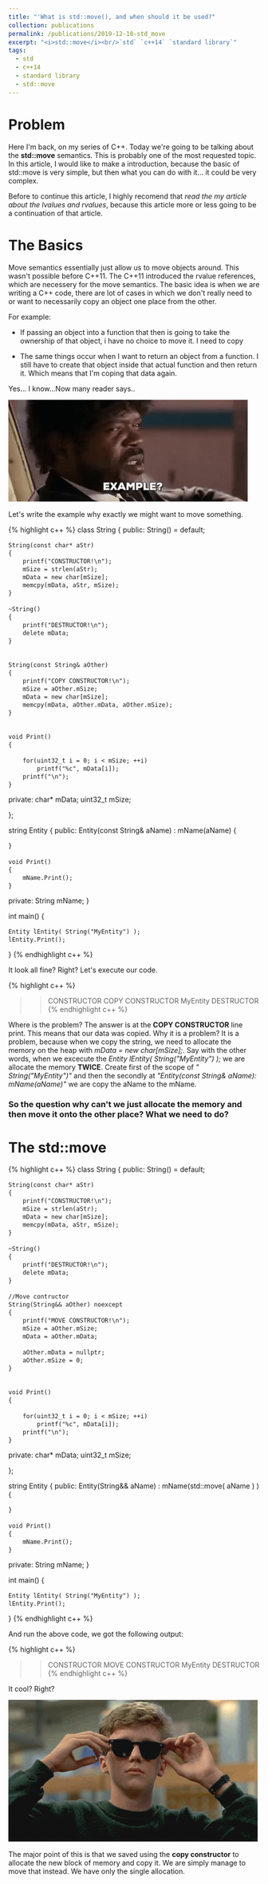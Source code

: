 ```yaml
---
title: "'What is std::move(), and when should it be used?"
collection: publications
permalink: /publications/2019-12-10-std_move
excerpt: "<i>std::move</i><br/>`std` `c++14` `standard library`"
tags:
  - std
  - c++14
  - standard library
  - std::move
---
```


# Problem

Here I'm back, on my series of C++. Today we're going to be talking about the **std::move** semantics. This is probably one of the most requested topic.
In this article, I would like to make a introduction, because the basic of std::move is very simple, but then what you can do with it... it could be very complex.


Before to continue this article, I highly recomend that *read the my article about the lvalues and rvalues*, because this article more or less going to be a continuation of that article.


# The Basics

Move semantics essentially just allow us to move objects around. This wasn't possible before C++11. The C++11 introduced the rvalue references, which are necessery for the move semantics. 
The basic idea is when we are writing a C++ code, there are lot of cases in which we don't really need to or want to necessarily copy an object one place from the other.


For example: 
- If passing an object into a function that then is going to take the ownership of that object, i have no choice to move it. I need to copy

- The same things occur when I want to return an object from a function. I still have to create that object inside that actual function and then return it. Which means that I'm coping that data again.


Yes... I know...Now many reader says..

![](example.gif)

Let's write the example why exactly we might want to move something.

{% highlight c++ %}
class String
{
public:
	String() = default;

	String(const char* aStr)
	{
		printf("CONSTRUCTOR!\n");
		mSize = strlen(aStr);
		mData = new char[mSize];
		memcpy(mData, aStr, mSize);
	}

	~String()
	{
		printf("DESTRUCTOR!\n");
		delete mData;
	}


	String(const String& aOther)
	{
		printf("COPY CONSTRUCTOR!\n");
		mSize = aOther.mSize;
		mData = new char[mSize];
		memcpy(mData, aOther.mData, aOther.mSize);
	}


	void Print()
	{

		for(uint32_t i = 0; i < mSize; ++i)
  			printf("%c", mData[i]);
		printf("\n");
	}

private:
	char*    mData;
	uint32_t mSize;

};


string Entity
{
public:
	Entity(const String& aName)
		: mName(aName)
	{


	}

	void Print()
	{
		mName.Print();
	}
private:
	String mName;
}


int main()
{

	Entity lEntity( String("MyEntity") );
	lEntity.Print();
}
{% endhighlight  c++ %}


It look all fine? Right? Let's execute our code. 

{% highlight c++ %}
>> CONSTRUCTOR
>> COPY CONSTRUCTOR
>> MyEntity
>> DESTRUCTOR
{% endhighlight  c++ %}

Where is the problem? The answer is at the **COPY CONSTRUCTOR** line print. This means that our data was copied. 
Why it is a problem? It is a problem, because when we copy the string, we need to allocate the memory on the heap with *mData = new char[mSize];*. Say with the other words, when we excecute the *Entity lEntity( String("MyEntity") );* we are allocate the memory **TWICE**. Create first of the scope of *" String("MyEntity")"* and then the secondly at *"Entity(const String& aName): mName(aName)"* we are copy the aName to the mName.


### So the question why can't we just allocate the memory and then move it onto the other place? What we need to do?


# The std::move


{% highlight c++ %}
class String
{
public:
	String() = default;

	String(const char* aStr)
	{
		printf("CONSTRUCTOR!\n");
		mSize = strlen(aStr);
		mData = new char[mSize];
		memcpy(mData, aStr, mSize);
	}

	~String()
	{
		printf("DESTRUCTOR!\n");
		delete mData;
	}

	//Move contructor
	String(String&& aOther) noexcept
	{
		printf("MOVE CONSTRUCTOR!\n");
		mSize = aOther.mSize;
		mData = aOther.mData;

		aOther.mData = nullptr;
		aOther.mSize = 0;
	}


	void Print()
	{

		for(uint32_t i = 0; i < mSize; ++i)
  			printf("%c", mData[i]);
		printf("\n");
	}

private:
	char*    mData;
	uint32_t mSize;

};


string Entity
{
public:
	Entity(String&& aName)
		: mName(std::move( aName ) )
	{


	}

	void Print()
	{
		mName.Print();
	}
private:
	String mName;
}


int main()
{

	Entity lEntity( String("MyEntity") );
	lEntity.Print();
}
{% endhighlight  c++ %}

And run the above code, we got the following output:

{% highlight c++ %}
>> CONSTRUCTOR
>> MOVE CONSTRUCTOR
>> MyEntity
>> DESTRUCTOR
{% endhighlight  c++ %}


It cool? Right? 

![](cool.gif)


The major point of this is that we saved using the **copy constructor** to allocate the new block of memory and copy it. We are simply manage to move that instead. 
We have only the single allocation.